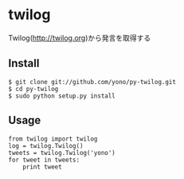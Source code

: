 # twilog

Twilog(http://twilog.org)から発言を取得する

## Install

    $ git clone git://github.com/yono/py-twilog.git
    $ cd py-twilog
    $ sudo python setup.py install

## Usage

    from twilog import twilog
    log = twilog.Twilog()
    tweets = twilog.Twilog('yono')
    for tweet in tweets:
        print tweet


